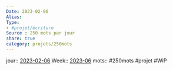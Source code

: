 ```yaml
---
Date: 2023-02-06
Alias:
Type: 
- #projet/écriture
Source : 250 mots par jour
share: true
category: projets/250mots
---
```

jour::  [2023-02-06](2023-02-06.md)
Week:: [2023-06](2023-06.md)
mots:: 
#250mots #projet #WiP 